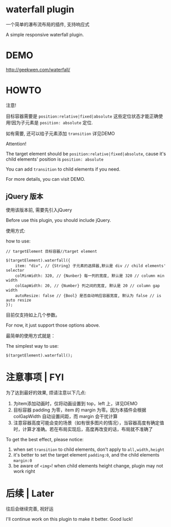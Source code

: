 # waterfall plugin

一个简单的瀑布流布局的插件, 支持响应式

A simple responsive waterfall plugin.

# DEMO

http://geekwen.com/waterfall/

# HOWTO

注意!

目标容器需要是 ```position:relative|fixed|absolute``` 这些定位状态才能正确使用!因为子元素是 ```position: absolute``` 定位.

如有需要, 还可以给子元素添加 ```transition``` 详见DEMO

Attention!

The target element should be ```position:relative|fixed|absolute```, cause it's child elements' position is  ```position: absolute```

You can add  ```transition``` to child elements if you need.

For more details, you can visit DEMO.

## jQuery 版本

使用该版本前, 需要先引入jQuery

Before use this plugin, you should include jQuery.

使用方式:

how to use:

```
// targetElement 目标容器//target element

$(targetElement).waterfall({
    item: "div", // {String} 子元素的选择器,默认是 div // child elements' selector
    colMinWidth: 320, // {Nunber} 每一列的宽度, 默认是 320 // column min width
    colGapWidth: 20, // {Number} 列之间的宽度, 默认是 20 // column gap width
    autoResize: false // {Bool} 是否自动响应容器宽度, 默认为 false // is auto resize
});

```

目前仅支持如上几个参数。

For now, it just support those options above.


最简单的使用方式就是：

The simplest way to use:

```
$(targetElement).waterfall();
```

# 注意事项 | FYI

为了达到最好的效果, 烦请注意以下几点:

 1. 为item添加动画时，仅将动画设置到 top，left 上，详见DEMO
 2. 目标容器 padding 为零，item 的 margin 为零。因为本插件会根据 colGapWidth 自动设置间距，而 margin 会干扰计算
 3. 注意容器高度可能会变的场景（如有很多图片的情况），当容器高度有确定值时，计算才准确。若在布局实现后，高度再改变的话，布局就不准确了

To get the best effect, please notice:
1. when set ```transition``` to child elements, don't apply to ```all,width,height```
2. it's better to set the target element ```padding:0```, and the child elements ```margin:0```
3. be aware of ```<img>```! when child elements height change, plugin may not work right

# 后续 | Later

往后会继续完善, 祝好运

I'll continue work on this plugin to make it better. Good luck!
